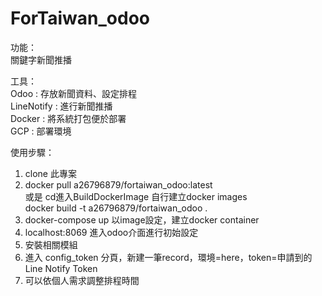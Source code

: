 # ForTaiwan_odoo

功能：  
關鍵字新聞推播  

工具：  
Odoo : 存放新聞資料、設定排程  
LineNotify : 進行新聞推播  
Docker : 將系統打包便於部署  
GCP : 部署環境

使用步驟：
1. clone 此專案
2. docker pull a26796879/fortaiwan_odoo:latest  
   或是 cd進入BuildDockerImage   自行建立docker images  
   docker build -t a26796879/fortaiwan_odoo .
3. docker-compose up 以image設定，建立docker container
4. localhost:8069 進入odoo介面進行初始設定
5. 安裝相關模組
6. 進入 config_token 分頁，新建一筆record，環境=here，token=申請到的Line Notify Token
7. 可以依個人需求調整排程時間  
